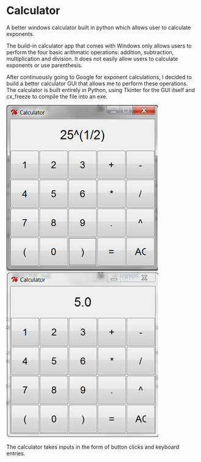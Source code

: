 # Calculator
A better windows calculator built in python which allows user to calculate exponents.


The build-in calculator app that comes with Windows only allows users to perform the four basic arithmatic operations: addition, subtraction, multiplication and division. It does not easily allow users to calculate exponents or use parenthesis.

After continuously going to Google for exponent calculations, I decided to build a better calculator GUI that allows me to perform these operations. The calculator is built entirely in Python, using Tkinter for the GUI itself and cx_freeze to compile the file into an exe.

<img src="https://github.com/chughtaimh/Calculator/blob/images/Operation.PNG">
<img src="https://github.com/chughtaimh/Calculator/blob/images/Solution.PNG">

The calculator takes inputs in the form of button clicks and keyboard entries.
